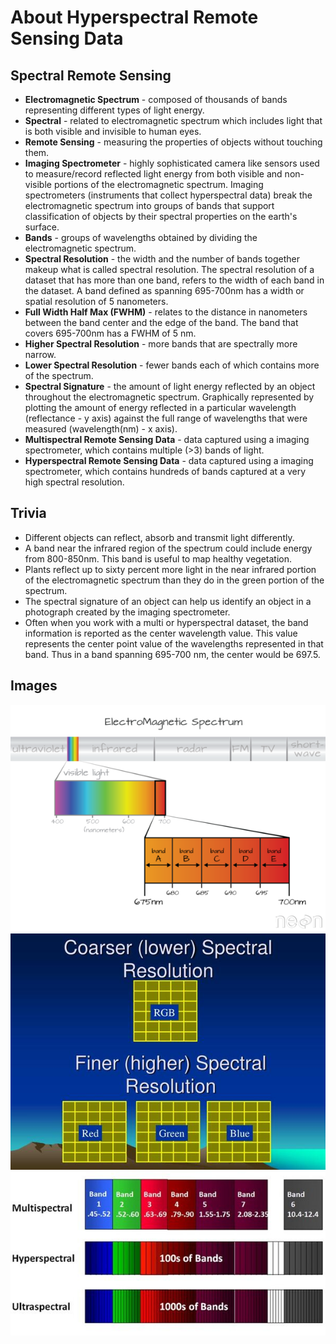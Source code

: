 # About Hyperspectral Remote Sensing Data

## Spectral Remote Sensing

* **Electromagnetic Spectrum** - composed of thousands of bands representing different types of light energy.
* **Spectral** - related to electromagnetic spectrum which includes light that is both visible and invisible to human eyes.
* **Remote Sensing** - measuring the properties of objects without touching them.
* **Imaging Spectrometer** - highly sophisticated camera like sensors used to measure/record reflected light energy from both visible and non-visible portions of the electromagnetic spectrum. Imaging spectrometers (instruments that collect hyperspectral data) break the electromagnetic spectrum into groups of bands that support classification of objects by their spectral properties on the earth's surface.
* **Bands** - groups of wavelengths obtained by dividing the electromagnetic spectrum.
* **Spectral Resolution** - the width and the number of bands together makeup what is called spectral resolution. The spectral resolution of a dataset that has more than one band, refers to the width of each band in the dataset. A band defined as spanning 695-700nm has a width or spatial resolution of 5 nanometers.
* **Full Width Half Max (FWHM)** - relates to the distance in nanometers between the band center and the edge of the band. The band that covers 695-700nm has a FWHM of 5 nm.
* **Higher Spectral Resolution** - more bands that are spectrally more narrow.
* **Lower Spectral Resolution** - fewer bands each of which contains more of the spectrum.
* **Spectral Signature** - the amount of light energy reflected by an object throughout the electromagnetic spectrum. Graphically represented by plotting the amount of energy reflected in a particular wavelength (reflectance - y axis) against the full range of wavelengths that were measured (wavelength(nm) - x axis).
* **Multispectral Remote Sensing Data** - data captured using a imaging spectrometer, which contains multiple (>3) bands of light.
* **Hyperspectral Remote Sensing Data** - data captured using a imaging spectrometer, which contains hundreds of bands captured at a very high spectral resolution.

## Trivia

* Different objects can reflect, absorb and transmit light differently.
* A band near the infrared region of the spectrum could include energy from 800-850nm. This band is useful to map healthy vegetation.
* Plants reflect up to sixty percent more light in the near infrared portion of the electromagnetic spectrum than they do in the green portion of the spectrum.
* The spectral signature of an object can help us identify an object in a photograph created by the imaging spectrometer.
* Often when you work with a multi or hyperspectral dataset, the band information is reported as the center wavelength value. This value represents the center point value of the wavelengths represented in that band. Thus in a band spanning 695-700 nm, the center would be 697.5.

## Images

![Electromagentic Spectrum](https://github.com/A-I-nstein/Hyperspectral-Remote-Sensing/blob/main/images/electromagnetic-spectrum.png)\
![High and low spectral resolution](https://github.com/A-I-nstein/Hyperspectral-Remote-Sensing/blob/main/images/high-low-spectral-resolution.jpg)\
![Multi and hyper spectral data](https://github.com/A-I-nstein/Hyperspectral-Remote-Sensing/blob/main/images/multi-hyper-spectral.jpg)
